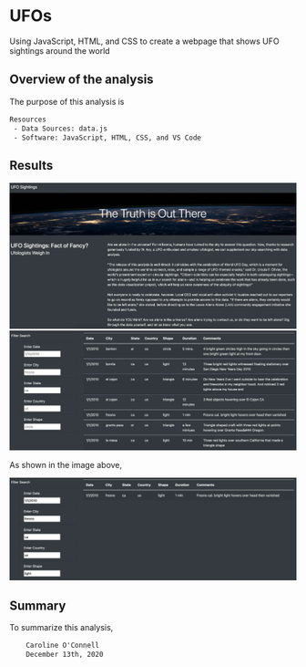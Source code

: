 # UFOs
Using JavaScript, HTML, and CSS to create a webpage that shows UFO sightings around the world

## Overview of the analysis

The purpose of this analysis is  

    Resources
     - Data Sources: data.js
     - Software: JavaScript, HTML, CSS, and VS Code

## Results

![alt text](https://github.com/coconnell022/UFOs/blob/main/Images/Webpage_1.png?raw=true)
![alt text](https://github.com/coconnell022/UFOs/blob/main/Images/Webpage_2.png?raw=true)

As shown in the image above, 

![alt text](https://github.com/coconnell022/UFOs/blob/main/Images/Filtered_results.png?raw=true)


## Summary

To summarize this analysis, 



        Caroline O'Connell
        December 13th, 2020